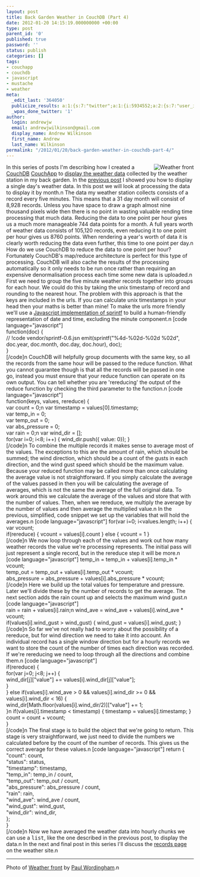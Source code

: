 ```yaml
---
layout: post
title: Back Garden Weather in CouchDB (Part 4)
date: 2012-01-20 14:15:19.000000000 +00:00
type: post
parent_id: '0'
published: true
password: ''
status: publish
categories: []
tags:
- couchapp
- couchdb
- javascript
- mustache
- weather
meta:
  _edit_last: '364050'
  publicize_results: a:1:{s:7:"twitter";a:1:{i:5934552;a:2:{s:7:"user_id";s:10:"andrew_j_w";s:7:"post_id";s:18:"160364815351689217";}}}
  _wpas_done_twitter: '1'
author:
  login: andrewjw
  email: andrewjwilkinson@gmail.com
  display_name: Andrew Wilkinson
  first_name: Andrew
  last_name: Wilkinson
permalink: "/2012/01/20/back-garden-weather-in-couchdb-part-4/"
---
```

<a href="http://www.flickr.com/photos/13422316@N00/243295768/"><img style="float:right;border:0;" src="{{ site.baseurl }}/assets/243295768_5f556ef303_m.jpg" alt="Weather front" /></a>In this series of posts I'm describing how I created a <a href="http://www.couchdb.org">CouchDB</a> <a href="http://couchapp.org/page/index">CouchApp</a> to <a href="http://www.welwynweather.co.uk">display the weather data</a> collected by the weather station in my back garden. In the <a href="http://andrewwilkinson.wordpress.com/2012/01/12/back-garden-weather-in-couchdb-part-3/">previous post</a> I showed you how to display a single day's weather data. In this post we will look at processing the data to display it by month.n
The data my weather station collects consists of a record every five minutes. This means that a 31 day month will consist of 8,928 records. Unless you have space to draw a graph almost nine thousand pixels wide then there is no point in wasting valuable rending time processing that much data. Reducing the data to one point per hour gives us a much more manageable 744 data points for a month. A full years worth of weather data consists of 105,120 records, even reducing it to one point per hour gives us 8760 points. When rendering a year's worth of data it is clearly worth reducing the data even further, this time to one point per day.n
How do we use CouchDB to reduce the data to one point per hour? Fortunately CouchDB's map/reduce architecture is perfect for this type of processing. CouchDB will also cache the results of the processing automatically so it only needs to be run once rather than requiring an expensive denormalisation process each time some new data is uploaded.n
First we need to group the five minute weather records together into groups for each hour. We could do this by taking the unix timestamp of record and rounding to the nearest hour. The problem with this approach is that the keys are included in the urls. If you can calculate unix timestamps in your head then your maths is better than mine! To make the urls more friendly we'll use a <a href="http://www.diveintojavascript.com/projects/javascript-sprintf">Javascript implementation of sprintf</a> to build a human-friendly representation of date and time, excluding the minute component.n
[code language="javascript"]<br />
function(doc) {<br />
    // !code vendor/sprintf-0.6.jsn
    emit(sprintf(&quot;%4d-%02d-%02d %02d&quot;, doc.year, doc.month, doc.day, doc.hour), doc);<br />
}<br />
[/code]n
CouchDB will helpfully group documents with the same key, so all the records from the same hour will be passed to the reduce function. What you cannot guarantee though is that all the records will be passed in one go, instead you must ensure that your reduce function can operate on its own output. You can tell whether you are 'rereducing' the output of the reduce function by checking the third parameter to the function.n
[code language="javascript"]<br />
function(keys, values, rereduce) {<br />
    var count = 0;n
    var timestamp = values[0].timestamp;<br />
    var temp_in = 0;<br />
    var temp_out = 0;<br />
    var abs_pressure = 0;<br />
    var rain = 0;n
    var wind_dir = [];<br />
    for(var i=0; i&lt;8; i++) { wind_dir.push({ value: 0}); }<br />
[/code]n
To combine the multiple records it makes sense to average most of the values. The exceptions to this are the amount of rain, which should be summed; the wind direction, which should be a count of the gusts in each direction, and the wind gust speed which should be the maximum value. Because your reduced function may be called more than once calculating the average value is not straightforward. If you simply calculate the average of the values passed in then you will be calculating the average of averages, which is not the same the average of the full original data. To work around this we calculate the average of the values and store that with the number of values. Then, when we rereduce, we multiply the average by the number of values and then average the multiplied value.n
In the previous, simplified, code snippet we set up the variables that will hold the averages.n
[code language="javascript"]    for(var i=0; i&lt;values.length; i++) {<br />
        var vcount;<br />
        if(rereduce) { vcount = values[i].count } else { vcount = 1 }<br />
[/code]n
We now loop through each of the values and work out how many weather records the value we're processing represents. The initial pass will just represent a single record, but in the rereduce step it will be more.n
[code language="javascript"]        temp_in = temp_in + values[i].temp_in * vcount;<br />
        temp_out = temp_out + values[i].temp_out * vcount;<br />
        abs_pressure = abs_pressure + values[i].abs_pressure * vcount;<br />
[/code]n
Here we build up the total values for temperature and pressure. Later we'll divide these by the number of records to get the average. The next section adds the rain count up and selects the maximum wind gust.n
[code language="javascript"]<br />
        rain = rain + values[i].rain;n
        wind_ave = wind_ave + values[i].wind_ave * vcount;<br />
        if(values[i].wind_gust &gt; wind_gust) { wind_gust = values[i].wind_gust; }<br />
[/code]n
So far we've not really had to worry about the possibility of a rereduce, but for wind direction we need to take it into account. An individual record has a single window direction but for a hourly records we want to store the count of the number of times each direction was recorded. If we're rereducing we need to loop through all the directions and combine them.n
[code language="javascript"]<br />
        if(rereduce) {<br />
            for(var j=0; j&lt;8; j++) {<br />
                wind_dir[j][&quot;value&quot;] += values[i].wind_dir[j][&quot;value&quot;];<br />
            }<br />
        } else if(values[i].wind_ave &gt; 0 &amp;&amp; values[i].wind_dir &gt;= 0 &amp;&amp; values[i].wind_dir &lt; 16) {<br />
            wind_dir[Math.floor(values[i].wind_dir/2)][&quot;value&quot;] += 1;<br />
        }n
        if(values[i].timestamp &lt; timestamp) { timestamp = values[i].timestamp; }<br />
        count = count + vcount;<br />
    }<br />
[/code]n
The final stage is to build the object that we're going to return. This stage is very straightforward, we just need to divide the numbers we calculated before by the count of the number of records. This gives us the correct average for these values.n
[code language="javascript"]    return {<br />
            &quot;count&quot;: count,<br />
            &quot;status&quot;: status,<br />
            &quot;timestamp&quot;: timestamp,<br />
            &quot;temp_in&quot;: temp_in / count,<br />
            &quot;temp_out&quot;: temp_out / count,<br />
            &quot;abs_pressure&quot;: abs_pressure / count,<br />
            &quot;rain&quot;: rain,<br />
            &quot;wind_ave&quot;: wind_ave / count,<br />
            &quot;wind_gust&quot;: wind_gust,<br />
            &quot;wind_dir&quot;: wind_dir,<br />
        };<br />
}<br />
[/code]n
Now we have averaged the weather data into hourly chunks we can use a <tt>list</tt>, like the one described in the previous post, to display the data.n
In the next and final post in this series I'll discuss the <a href="http://www.welwynweather.co.uk/records">records page</a> on the weather site.n
<hr />
Photo of <a href="http://www.flickr.com/photos/13422316@N00/243295768/">Weather front</a> by <a href="http://www.flickr.com/photos/13422316@N00/">Paul Wordingham</a>.n
